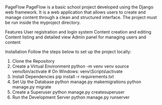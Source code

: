 PageFlow
PageFlow is a basic school project developed using the Django web framework. It is a web application that allows users to create and manage content through a clean and structured interface. The project must be run inside the myproject directory.

Features
  User registration and login system
  Content creation and editing
  Content listing and detailed view
  Admin panel for managing users and content

Installation
Follow the steps below to set up the project locally:

1. Clone the Repository
2. Create a Virtual Environment
  python -m venv venv
  source venv/bin/activate  # On Windows: venv\Scripts\activate
3. Install Dependencies
  pip install -r requirements.txt
4. Set Up the Database
  python manage.py makemigrations
  python manage.py migrate
5. Create a Superuser
  python manage.py createsuperuser
6. Run the Development Server
  python manage.py runserver
